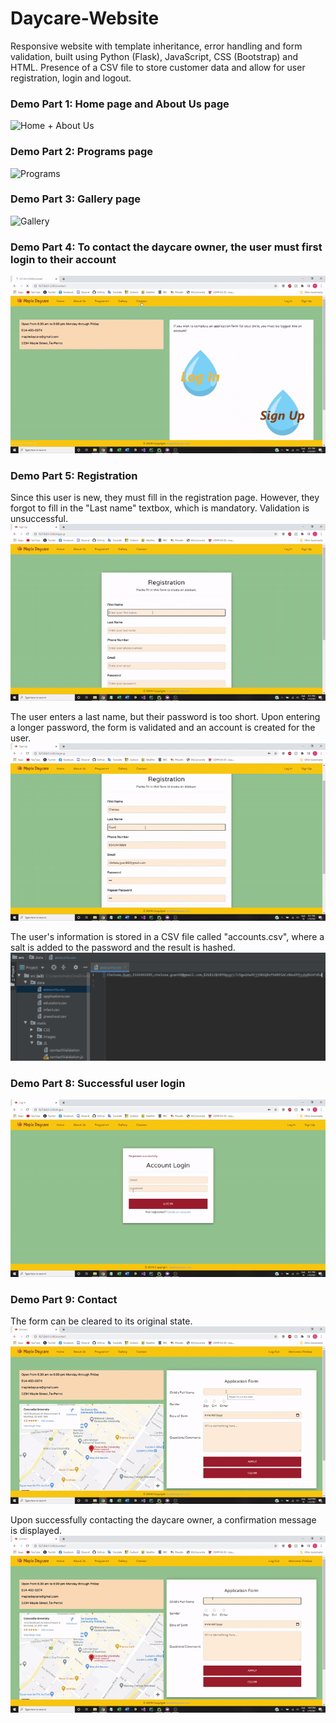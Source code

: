 # Daycare-Website
Responsive website with template inheritance, error handling and form validation, built using Python (Flask), JavaScript, CSS (Bootstrap) and HTML. Presence of a CSV file to store customer data and allow for user registration, login and logout.

### Demo Part 1: Home page and About Us page  
![Home + About Us](images/Home+AboutUs.gif)  
  
### Demo Part 2: Programs page  
![Programs](images/Programs.gif)  
  
### Demo Part 3: Gallery page  
![Gallery](images/Gallery.gif)  
  
### Demo Part 4: To contact the daycare owner, the user must first login to their account  
![NewUser](images/NewUser.gif)  
  
### Demo Part 5: Registration  
  
Since this user is new, they must fill in the registration page. However, they forgot to fill in the "Last name" textbox, which is mandatory. Validation is unsuccessful.  
![Registration Empty Textbox Warning](images/RegistrationEmptyTBWarning.gif)  
  
The user enters a last name, but their password is too short. Upon entering a longer password, the form is validated and an account is created for the user.  
![Registration Password Warning](images/RegistrationPwdWarning.gif)  
  
The user's information is stored in a CSV file called "accounts.csv", where a salt is added to the password and the result is hashed.  
![Account Information](images/AccountInfo.PNG)  
  
### Demo Part 8: Successful user login  
![Login](images/Login.gif)  
  
### Demo Part 9: Contact  
  
The form can be cleared to its original state.  
![Application Clear Form](images/ApplicationClearForm.gif)  
  
Upon successfully contacting the daycare owner, a confirmation message is displayed.  
![Application Done](images/ApplicationDone.gif)  

